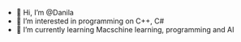 - 👋 Hi, I’m @Danila
- 👀 I’m interested in programming on C++, C#
- 🌱 I’m currently learning Macschine learning, programming and AI
<!---
BogolubDimiyan/BogolubDimiyan is a ✨ special ✨ repository because its `README.md` (this file) appears on your GitHub profile.
You can click the Preview link to take a look at your changes.
--->

